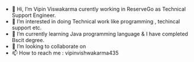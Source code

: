 - 👋 Hi, I’m Vipin Viswakarma curently working in ReserveGo as Technical Support Engineer.
- 👀 I’m interested in doing Technical work like programming , techincal support etc.
- 🌱 I’m currently learning Java programming language & I have completed Bscit degree.
- 💞️ I’m looking to collaborate on 
- 📫 How to reach me : vipinvishwakarma435
<!---
vkv2003/vkv2003 is a ✨ special ✨ repository because its `README.md` (this file) appears on your GitHub profile.
You can click the Preview link to take a look at your changes.
--->
